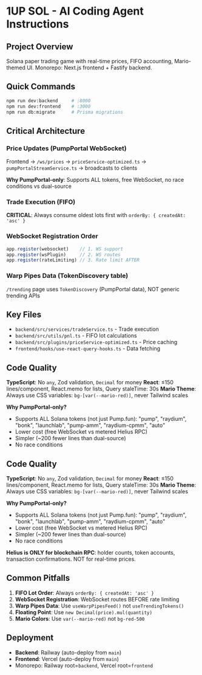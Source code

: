 # 1UP SOL - AI Coding Agent Instructions

## Project Overview
Solana paper trading game with real-time prices, FIFO accounting, Mario-themed UI. Monorepo: Next.js frontend + Fastify backend.

## Quick Commands
```bash
npm run dev:backend     # :8000
npm run dev:frontend    # :3000
npm run db:migrate      # Prisma migrations
```

## Critical Architecture

### Price Updates (PumpPortal WebSocket)
Frontend → `/ws/prices` → `priceService-optimized.ts` → `pumpPortalStreamService.ts` → broadcasts to clients

**Why PumpPortal-only**: Supports ALL tokens, free WebSocket, no race conditions vs dual-source

### Trade Execution (FIFO)
**CRITICAL**: Always consume oldest lots first with `orderBy: { createdAt: 'asc' }`

### WebSocket Registration Order
```typescript
app.register(websocket)    // 1. WS support
app.register(wsPlugin)     // 2. WS routes
app.register(rateLimiting) // 3. Rate limit AFTER
```

### Warp Pipes Data (TokenDiscovery table)
`/trending` page uses `TokenDiscovery` (PumpPortal data), NOT generic trending APIs

## Key Files
- `backend/src/services/tradeService.ts` - Trade execution
- `backend/src/utils/pnl.ts` - FIFO lot calculations
- `backend/src/plugins/priceService-optimized.ts` - Price caching
- `frontend/hooks/use-react-query-hooks.ts` - Data fetching

## Code Quality

**TypeScript**: No `any`, Zod validation, `Decimal` for money
**React**: ≤150 lines/component, React.memo for lists, Query staleTime: 30s
**Mario Theme**: Always use CSS variables: `bg-[var(--mario-red)]`, never Tailwind scales

**Why PumpPortal-only?**
- Supports ALL Solana tokens (not just Pump.fun): "pump", "raydium", "bonk", "launchlab", "pump-amm", "raydium-cpmm", "auto"
- Lower cost (free WebSocket vs metered Helius RPC)
- Simpler (~200 fewer lines than dual-source)
- No race conditions

## Code Quality

**TypeScript**: No `any`, Zod validation, `Decimal` for money
**React**: ≤150 lines/component, React.memo for lists, Query staleTime: 30s
**Mario Theme**: Always use CSS variables: `bg-[var(--mario-red)]`, never Tailwind scales

**Why PumpPortal-only?**
- Supports ALL Solana tokens (not just Pump.fun): "pump", "raydium", "bonk", "launchlab", "pump-amm", "raydium-cpmm", "auto"
- Lower cost (free WebSocket vs metered Helius RPC)
- Simpler (~200 fewer lines than dual-source)
- No race conditions

**Helius is ONLY for blockchain RPC**: holder counts, token accounts, transaction confirmations. NOT for real-time prices.

## Common Pitfalls

1. **FIFO Lot Order**: Always `orderBy: { createdAt: 'asc' }`
2. **WebSocket Registration**: WebSocket routes BEFORE rate limiting
3. **Warp Pipes Data**: Use `useWarpPipesFeed()` not `useTrendingTokens()`
4. **Floating Point**: Use `new Decimal(price).mul(quantity)`
5. **Mario Colors**: Use `var(--mario-red)` not `bg-red-500`

## Deployment
- **Backend**: Railway (auto-deploy from `main`)
- **Frontend**: Vercel (auto-deploy from `main`)
- Monorepo: Railway root=`backend`, Vercel root=`frontend`
